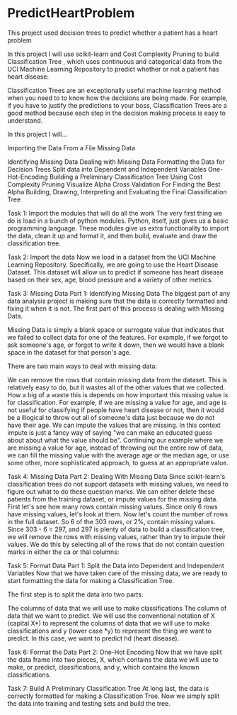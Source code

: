 # PredictHeartProblem
This project used decision trees to predict whether a patient has a heart problem

In this project I will use scikit-learn and Cost Complexity Pruning to build Classification Tree , which uses continuous and categorical data from the UCI Machine Learning Repository to predict whether or not a patient has heart disease:

Classification Trees are an exceptionally useful machine learning method when you need to to know how the decisions are being made. For example, if you have to justify the predictions to your boss, Classification Trees are a good method because each step in the decision making process is easy to understand.

In this project I will...

Importing the Data From a File Missing Data

Identifying Missing Data Dealing with Missing Data Formatting the Data for Decision Trees Split data into Dependent and Independent Variables One-Hot-Encoding Building a Preliminary Classification Tree Using Cost Complexity Pruning Visualize Alpha Cross Validation For Finding the Best Alpha Building, Drawing, Interpreting and Evaluating the Final Classification Tree

Task 1: Import the modules that will do all the work The very first thing we do is load in a bunch of python modules. Python, itself, just gives us a basic programming language. These modules give us extra functionality to import the data, clean it up and format it, and then build, evaluate and draw the classification tree.

Task 2: Import the data Now we load in a dataset from the UCI Machine Learning Repository. Specifically, we are going to use the Heart Disease Dataset. This dataset will allow us to predict if someone has heart disease based on their sex, age, blood pressure and a variety of other metrics.

Task 3: Missing Data Part 1: Identifying Missing Data The biggest part of any data analysis project is making sure that the data is correctly formatted and fixing it when it is not. The first part of this process is dealing with Missing Data.

Missing Data is simply a blank space or surrogate value that indicates that we failed to collect data for one of the features. For example, if we forgot to ask someone's age, or forgot to write it down, then we would have a blank space in the dataset for that person's age.

There are two main ways to deal with missing data:

We can remove the rows that contain missing data from the dataset. This is relatively easy to do, but it wastes all of the other values that we collected. How a big of a waste this is depends on how important this missing value is for classification. For example, if we are missing a value for age, and age is not useful for classifying if people have heart disease or not, then it would be a illogical to throw out all of someone's data just because we do not have their age. We can impute the values that are missing. In this context impute is just a fancy way of saying "we can make an educated guess about about what the value should be". Continuing our example where we are missing a value for age, instead of throwing out the entire row of data, we can fill the missing value with the average age or the median age, or use some other, more sophisticated approach, to guess at an appropriate value.

Task 4: Missing Data Part 2: Dealing With Missing Data Since scikit-learn's classification trees do not support datasets with missing values, we need to figure out what to do these question marks. We can either delete these patients from the training dataset, or impute values for the missing data. First let's see how many rows contain missing values. Since only 6 rows have missing values, let's look at them. Now let's count the number of rows in the full dataset. So 6 of the 303 rows, or 2%, contain missing values. Since 303 - 6 = 297, and 297 is plenty of data to build a classification tree, we will remove the rows with missing values, rather than try to impute their values. We do this by selecting all of the rows that do not contain question marks in either the ca or thal columns:

Task 5: Format Data Part 1: Split the Data into Dependent and Independent Variables Now that we have taken care of the missing data, we are ready to start formatting the data for making a Classification Tree.

The first step is to split the data into two parts:

The columns of data that we will use to make classifications The column of data that we want to predict. We will use the conventional notation of X (capital X*) to represent the columns of data that we will use to make classifications and y (lower case *y) to represent the thing we want to predict. In this case, we want to predict hd (heart disease).

Task 6: Format the Data Part 2: One-Hot Encoding Now that we have split the data frame into two pieces, X, which contains the data we will use to make, or predict, classifications, and y, which contains the known classifications.

Task 7: Build A Preliminary Classification Tree At long last, the data is correctly formatted for making a Classification Tree. Now we simply split the data into training and testing sets and build the tree.
